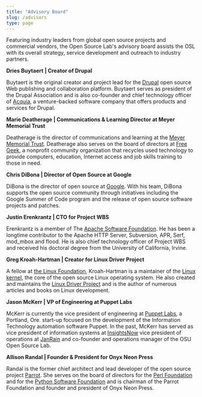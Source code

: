 ```yaml
---
title: "Advisory Board"
slug: /advisors
type: page
---
```


Featuring industry leaders from global open source projects and commercial vendors, the Open Source Lab's advisory board
assists the OSL with its overall strategy, service development and outreach to industry partners.

**Dries Buytaert | Creator of Drupal**

Buytaert is the original creator and project lead for the [Drupal](https://www.drupal.org/) open source Web publishing
and collaboration platform. Buytaert serves as president of the Drupal Association and is also co-founder and chief
technology officer of [Acquia](http://acquia.com), a venture-backed software company that offers products and services
for Drupal.

**Marie Deatherage | Communications & Learning Director at Meyer Memorial Trust**

Deatherage is the director of communications and learning at the [Meyer Memorial Trust](http://www.mmt.org/). Deatherage
also serves on the board of directors at [Free Geek](http://www.freegeek.org), a nonprofit community organization that
recycles used technology to provide computers, education, Internet access and job skills training to those in need.

**Chris DiBona | Director of Open Source at Google**

DiBona is the director of open source at [Google](http://code.google.com). With his team, DiBona supports the open
source community through initiatives including the Google Summer of Code program and the release of open source software
projects and patches.

**Justin Erenkrantz | CTO for Project WBS**

Erenkrantz is a member of The [Apache Software Foundation](http://www.apache.org). He has been a longtime contributor to
the Apache HTTP Server, Subversion, APR, Serf, mod_mbox and flood. He is also chief technology officer of Project WBS
and received his doctoral degree from the University of California, Irvine.

**Greg Kroah-Hartman | Creator for Linux Driver Project**

A fellow at [the Linux Foundation](http://www.linuxfoundation.org), Kroah-Hartman is a maintainer of the
[Linux kernel](http://kernel.org), the core of the open source Linux operating system. He also created and maintains the
[Linux Driver Project](http://www.linuxdriverproject.org/) and is the author of numerous articles and books on Linux
development.

**Jason McKerr | VP of Engineering at Puppet Labs**

McKerr is currently the vice president of engineering at [Puppet Labs](http://puppetlabs.com), a Portland, Ore. start-up
focused on the development of the Information Technology automation software Puppet. In the past, McKerr has served as
vice president of information systems at [InsightsNow](http://insightsnow.com) vice president of operations at
[JanRain](http://www.janrain.com) and co-founder and operations manager of the OSU Open Source Lab.

**Allison Randal | Founder & President for Onyx Neon Press**

Randal is the former chief architect and lead developer of the open source project [Parrot](http://www.parrot.org). She
serves on the board of directors for the [Perl Foundation](http://www.perlfoundation.org) and for the
[Python Software Foundation](http://www.python.org) and is chairman of the Parrot Foundation and founder and president
of Onyx Neon Press.
